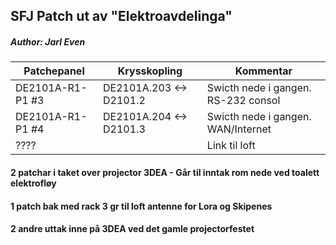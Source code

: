 ## SFJ Patch ut av "Elektroavdelinga"
##### Author: Jarl Even

|    Patchepanel   |      Krysskopling       |             Kommentar                |
|------------------|-------------------------|--------------------------------------|
| DE2101A-R1-P1 #3 | DE2101A.203 <-> D2101.2 | Swicth nede i gangen. RS-232 consol  |
| DE2101A-R1-P1 #4 | DE2101A.204 <-> D2101.3 | Swicth nede i gangen. WAN/Internet   |
|  ????            |                         | Link til loft                        |

#### 2 patchar i taket over projector 3DEA - Går til inntak rom nede ved toalett elektrofløy
#### 1 patch bak med rack 3 gr til loft antenne for Lora og Skipenes

#### 2 andre uttak inne på 3DEA ved det gamle projectorfestet
